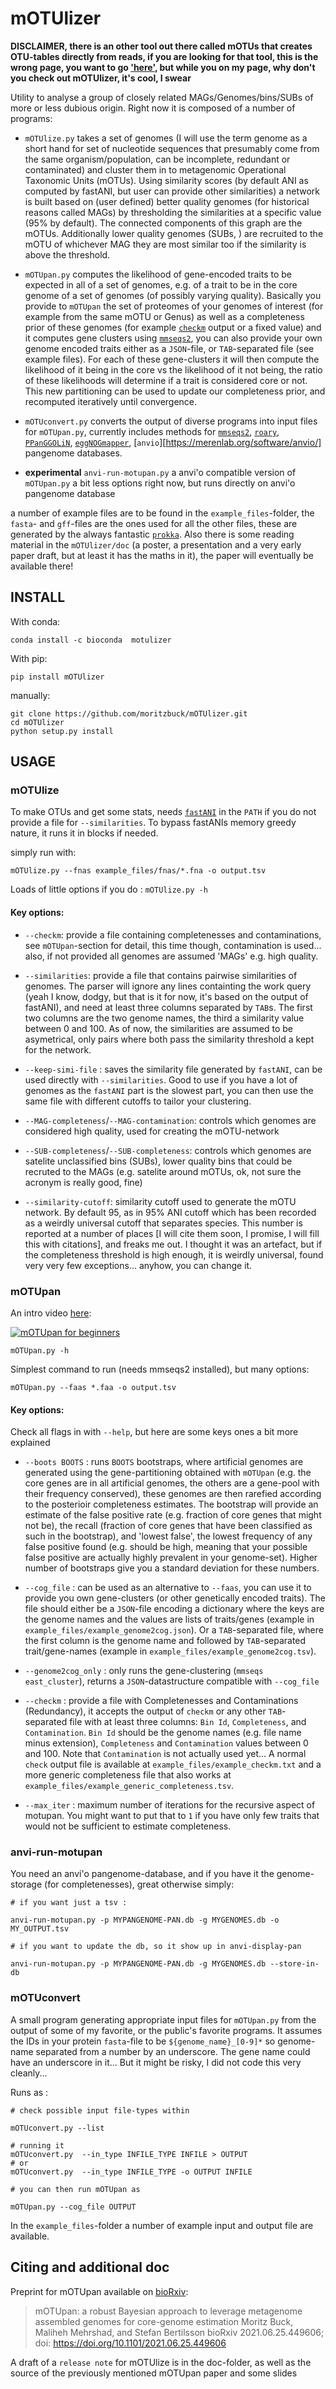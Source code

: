 # mOTUlizer



**DISCLAIMER, there is an other tool out there called mOTUs that creates OTU-tables directly from reads, if you are looking for that tool, this is the wrong page, you want to go ['here'](https://motu-tool.org/), but while you on my page, why don't you check out mOTUlizer, it's cool, I swear**

Utility to analyse a group of closely related MAGs/Genomes/bins/SUBs of more or less dubious origin. Right now it is composed of a number of programs:

* `mOTUlize.py` takes a set of genomes (I will use the term genome as a short hand for set of nucleotide sequences that presumably come from the same organism/population, can be incomplete, redundant or contaminated) and cluster them in to metagenomic Operational Taxonomic Units (mOTUs). Using similarity scores (by default ANI as computed by fastANI, but user can provide other similarities) a network is built based on (user defined) better quality genomes (for historical reasons called MAGs) by thresholding the similarities at a specific value (95% by default). The connected components of this graph are the mOTUs. Additionally lower quality genomes (SUBs, ) are recruited to the mOTU of whichever MAG they are most similar too if the similarity is above the threshold.

* `mOTUpan.py` computes the likelihood of gene-encoded traits to be expected in all of a set of genomes, e.g. of a trait to be in the core genome of a set of genomes (of possibly varying quality). Basically you provide to `mOTUpan` the set of proteomes of your genomes of interest (for example from the same mOTU or Genus) as well as a completeness prior of these genomes (for example [`checkm`](https://ecogenomics.github.io/CheckM/) output or a fixed value) and it computes gene clusters using [`mmseqs2`](https://github.com/soedinglab/MMseqs2), you can also provide your own genome encoded traits either as a `JSON`-file, or `TAB`-separated file (see example files). For each of these gene-clusters it will then compute the likelihood of it being in the core vs the likelihood of it not being, the ratio of these likelihoods will determine if a trait is considered core or not. This new partitioning can be used to update our completeness prior, and recomputed iteratively until convergence.

* `mOTUconvert.py` converts the output of diverse programs into input files for `mOTUpan.py`, currently includes methods for [`mmseqs2`](https://github.com/soedinglab/MMseqs2), [`roary`](https://sanger-pathogens.github.io/Roary/), [`PPanGGOLiN`](https://github.com/labgem/PPanGGOLiN), [`eggNOGmapper`](https://github.com/eggnogdb/eggnog-mapper), [`anvio`][https://merenlab.org/software/anvio/] pangenome databases.

* **experimental** `anvi-run-motupan.py` a anvi'o compatible version of `mOTUpan.py` a bit less options right now, but runs directly on anvi'o pangenome database

a number of example files are to be found in the `example_files`-folder, the `fasta`- and `gff`-files are the ones used for all the other files, these are generated by the always fantastic [`prokka`](example_files/fnas/). Also there is some reading material in the `mOTUlizer/doc` (a poster, a presentation and a very early paper draft, but at least it has the maths in it), the paper will eventually be available there!

## INSTALL

With conda:

```
conda install -c bioconda  motulizer
```

With pip:

```
pip install mOTUlizer
```

manually:

```
git clone https://github.com/moritzbuck/mOTUlizer.git
cd mOTUlizer
python setup.py install
```


## USAGE

### mOTUlize

To make OTUs and get some stats, needs [`fastANI`](https://github.com/ParBLiSS/FastANI) in the `PATH` if you do not provide a file for `--similarities`. To bypass fastANIs memory greedy nature, it runs it in blocks if needed.

simply run with:
```
mOTUlize.py --fnas example_files/fnas/*.fna -o output.tsv
```

Loads of little options if you do : `mOTUlize.py -h`

#### Key options:

* `--checkm`: provide a file containing completenesses and contaminations, see `mOTUpan`-section for detail, this time though, contamination is used... also, if not provided all genomes are assumed 'MAGs' e.g. high quality.

* `--similarities`: provide a file that contains pairwise similarities of genomes. The parser will ignore any lines containting the work query (yeah I know, dodgy, but that is it for now, it's based on the output of fastANI), and need at least three columns separated by `TAB`s. The first two columns are the two genome names, the third a similarity value between 0 and 100. As of now, the similarities are assumed to be asymetrical, only pairs where both pass the similarity threshold a kept for the network.
* `--keep-simi-file` : saves the similarity file generated by `fastANI`, can be used directly with `--similarities`. Good to use if you have a lot of genomes as the `fastANI` part is the slowest part, you can then use the same file with different cutoffs to tailor your clustering.
* `--MAG-completeness`/`--MAG-contamination`: controls which genomes are considered high quality, used for creating the mOTU-network
* `--SUB-completeness`/`--SUB-completeness`: controls which genomes are satelite unclassified bins (SUBs), lower quality bins that could be recruted to the MAGs (e.g. satelite around mOTUs, ok, not sure the acronym is really good, fine)
* `--similarity-cutoff`: similarity cutoff used to generate the mOTU network. By default 95, as in 95% ANI cutoff which has been recorded as a weirdly universal cutoff that separates species. This number is reported at a number of places [I will cite them soon, I promise, I will fill this with citations], and freaks me out. I thought it was an artefact, but if the completeness threshold is high enough, it is weirdly universal, found very very few exceptions... anyhow, you can change it.

### mOTUpan

An intro video [here](https://www.youtube.com/watch?v=VIeV1Gg5NS4):

[![mOTUpan for beginners](https://img.youtube.com/vi/VIeV1Gg5NS4/0.jpg)](https://www.youtube.com/watch?v=VIeV1Gg5NS4)


```
mOTUpan.py -h
```

Simplest command to run (needs mmseqs2 installed), but many options:

```
mOTUpan.py --faas *.faa -o output.tsv
```

#### Key options:

Check all flags in with `--help`, but here are some keys ones a bit more explained

* `--boots BOOTS` : runs `BOOTS` bootstraps, where artificial genomes are generated using the gene-partitioning obtained with `mOTUpan` (e.g. the core genes are in all artificial genomes, the others are a gene-pool with their frequency conserved), these genomes are then rarefied according to the posterioir completeness estimates. The bootstrap will provide an estimate of the false positive rate (e.g. fraction of core genes that might not be), the recall (fraction of core genes that have been classified as such in the bootstrap), and 'lowest false', the lowest frequency of any false positive found (e.g. should be high, meaning that your possible false positive are actually highly prevalent in your genome-set). Higher number of bootstraps give you a standard deviation for these numbers.

* `--cog_file` : can be used as an alternative to `--faas`, you can use it to provide you own gene-clusters (or other genetically encoded traits). The file should either be a `JSON`-file encoding a dictionary where the keys are the genome names and the values are lists of traits/genes (example in `example_files/example_genome2cog.json`). Or a `TAB`-separated file, where the first column is the genome name and followed by `TAB`-separated trait/gene-names (example in `example_files/example_genome2cog.tsv`).

* `--genome2cog_only` : only runs the gene-clustering (`mmseqs east_cluster`), returns a `JSON`-datastructure compatible with `--cog_file`

* `--checkm` : provide a file with Completenesses and Contaminations (Redundancy), it accepts the output of `checkm` or any other `TAB`-separated file with at least three columns: `Bin Id`, `Completeness`, and `Contamination`. `Bin Id` should be the genome names (e.g. file name minus extension), `Completeness` and `Contamination` values between 0 and 100. Note that `Contamination` is not actually used yet... A normal `check` output file is available at `example_files/example_checkm.txt` and a more generic completeness file that also works at `example_files/example_generic_completeness.tsv`.

* `--max_iter` : maximum number of iterations for the recursive aspect of motupan. You might want to put that to `1` if you have only few traits that would not be sufficient to estimate completeness.

### anvi-run-motupan

You need an anvi'o pangenome-database, and if you have it the genome-storage (for completenesses), great otherwise simply:

```
# if you want just a tsv :

anvi-run-motupan.py -p MYPANGENOME-PAN.db -g MYGENOMES.db -o MY_OUTPUT.tsv

# if you want to update the db, so it show up in anvi-display-pan

anvi-run-motupan.py -p MYPANGENOME-PAN.db -g MYGENOMES.db --store-in-db

```

### mOTUconvert

A small program generating appropriate input files for `mOTUpan.py` from the output of some of my favorite, or the public's favorite programs. It assumes the IDs in your protein `fasta`-file to be  `${genome_name}_[0-9]*` so genome-name separated from a number by an underscore. The gene name could have an underscore in it... But it might be risky, I did not code this very cleanly...

Runs as :

```
# check possible input file-types within

mOTUconvert.py --list

# running it
mOTUconvert.py  --in_type INFILE_TYPE INFILE > OUTPUT
# or
mOTUconvert.py  --in_type INFILE_TYPE -o OUTPUT INFILE

# you can then run mOTUpan as

mOTUpan.py --cog_file OUTPUT
```

In the `example_files`-folder a number of example input and output file are available.

## Citing and additional doc

Preprint for mOTUpan available on [bioRxiv](https://www.biorxiv.org/content/10.1101/2021.06.25.449606v1.full):

>mOTUpan: a robust Bayesian approach to leverage metagenome assembled genomes for core-genome estimation
>Moritz Buck, Maliheh Mehrshad, and Stefan Bertilsson
>bioRxiv 2021.06.25.449606; doi: https://doi.org/10.1101/2021.06.25.449606

A draft of a `release note` for mOTUlize is in the doc-folder, as well as the source of the previously mentioned mOTUpan paper and some slides
